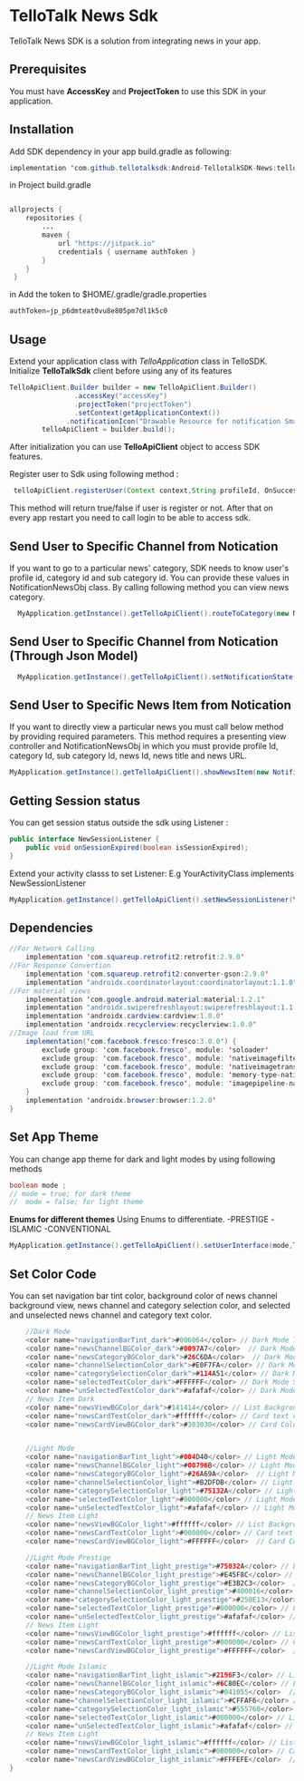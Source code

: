 

# TelloTalk News Sdk 

TelloTalk News SDK is a solution from integrating news in your app.

## Prerequisites
You must have **AccessKey** and **ProjectToken** to use this SDK in your application.

## Installation

Add SDK dependency in your app build.gradle as following:

```java
implementation 'com.github.tellotalksdk:Android-TellotalkSDK-News:tellotalk-news-0.2.3'
```
in Project build.gradle
```java

allprojects {
    repositories {
        ...
        maven {
            url "https://jitpack.io"
            credentials { username authToken }
        }
    }
 }
```

in Add the token to $HOME/.gradle/gradle.properties

```java
authToken=jp_p6dmteat0vu8e805pm7dl1k5c0
```


## Usage

Extend your application class with *TelloApplication* class in TelloSDK. Initialize **TelloTalkSdk** client before using any of its features

```java
TelloApiClient.Builder builder = new TelloApiClient.Builder()
                .accessKey("accessKey")
                .projectToken("projectToken")
                .setContext(getApplicationContext())
              .notificationIcon("Drawable Resource for notification Small Icon");
        telloApiClient = builder.build();
```
 After initialization you can use **TelloApiClient** object to access SDK features.


Register user to Sdk using following method :
```java
 telloApiClient.registerUser(Context context,String profileId, OnSuccessListener<Boolean> listener)
```
This method will return true/false if user is register or not. After that on every app restart you need to call login to be able to access sdk.

## Send User to Specific Channel from Notication
If you want to go to a particular news' category, SDK needs to know user's profile id, category id and sub category id. You can provide these values in NotificationNewsObj class. By calling following method you can view news category.

```java
  MyApplication.getInstance().getTelloApiClient().routeToCategory(new NotificationNewsObj(String category_id, String sub_category_id, String profileID);
```

## Send User to Specific Channel from Notication (Through Json Model)
```java
  MyApplication.getInstance().getTelloApiClient().setNotificationState(new JSONObject()));
```

## Send User to Specific News Item from Notication
If you want to directly view a particular news you must call below method by providing required parameters. This method requires a presenting view controller and NotificationNewsObj in which you must provide profile Id, category Id, sub category Id, news Id, news title and news URL.

```java
MyApplication.getInstance().getTelloApiClient().showNewsItem(new NotificationNewsObj(String category_id, String sub_category_id, String profileID, String news_Id, String news_title, String news_url,String channelName);
```

## Getting Session status
You can get session status outside the sdk using Listener :

```java
public interface NewSessionListener {
    public void onSessionExpired(boolean isSessionExpired);
}
```
Extend your activity classs to set Listener: E.g YourActivityClass implements NewSessionListener 
```java
MyApplication.getInstance().getTelloApiClient().setNewSessionListener(YourActivityClass.this);
```



## Dependencies
```java
//For Network Calling
    implementation 'com.squareup.retrofit2:retrofit:2.9.0'
//For Response Convertion    
    implementation 'com.squareup.retrofit2:converter-gson:2.9.0'
    implementation "androidx.coordinatorlayout:coordinatorlayout:1.1.0"
//For material views
    implementation 'com.google.android.material:material:1.2.1'
    implementation "androidx.swiperefreshlayout:swiperefreshlayout:1.1.0"
    implementation 'androidx.cardview:cardview:1.0.0'
    implementation 'androidx.recyclerview:recyclerview:1.0.0'
//Image load from URL    
    implementation('com.facebook.fresco:fresco:3.0.0') {
        exclude group: 'com.facebook.fresco', module: 'soloader'
        exclude group: 'com.facebook.fresco', module: 'nativeimagefilters'
        exclude group: 'com.facebook.fresco', module: 'nativeimagetranscoder'
        exclude group: 'com.facebook.fresco', module: 'memory-type-native'
        exclude group: 'com.facebook.fresco', module: 'imagepipeline-native'
    }
    implementation 'androidx.browser:browser:1.2.0'
}
```
## Set App Theme
You can change app theme for dark and light modes by using following methods
```java
boolean mode ; 
// mode = true; for dark theme
//  mode = false; for light theme
```

**Enums for different themes**
Using Enums to differentiate.
-PRESTIGE
-ISLAMIC
-CONVENTIONAL

```java
MyApplication.getInstance().getTelloApiClient().setUserInterface(mode,TelloApiClient.ThemeType.ISLAMIC.name()); // For Dark Mode
```

## Set Color Code
You can set navigation bar tint color, background color of news channel background view, news channel and category selection color, and selected and unselected news channel and category text color.
```java
    //Dark Mode
    <color name="navigationBarTint_dark">#006064</color> // Dark Mode Toolbar Background Color
    <color name="newsChannelBGColor_dark">#0097A7</color>  // Dark Mode Channel Background Color
    <color name="newsCategoryBGColor_dark">#26C6DA</color>  // Dark Mode Category Background Color
    <color name="channelSelectionColor_dark">#E0F7FA</color> // Dark Mode Channel Indicator Color
    <color name="categorySelectionColor_dark">#114A51</color> // Dark Mode Category Indicator Color
    <color name="selectedTextColor_dark">#FFFFFF</color> // Dark Mode Selected Tab Text Color
    <color name="unSelectedTextColor_dark">#afafaf</color> // Dark Mode Un Selected Tab Text Color
    // News Item Dark
    <color name="newsViewBGColor_dark">#141414</color> // List Background Color for Dark theme
    <color name="newsCardTextColor_dark">#ffffff</color> // Card text color for dark theme
    <color name="newsCardViewBGColor_dark">#303030</color> // Card Color for Dark theme


    //Light Mode
    <color name="navigationBarTint_light">#004D40</color> // Light Mode Toolbar Background Color
    <color name="newsChannelBGColor_light">#00796B</color> // Light Mode Channel Background Color
    <color name="newsCategoryBGColor_light">#26A69A</color>  // Light Mode Category Background Color
    <color name="channelSelectionColor_light">#B2DFDB</color> // Light Mode Channel Indicator Color
    <color name="categorySelectionColor_light">#75132A</color> // Light Mode Category Indicator Color
    <color name="selectedTextColor_light">#000000</color> // Light Mode Selected Tab Text Color
    <color name="unSelectedTextColor_light">#afafaf</color> // Light Mode Un Selected Tab Text Color
    // News Item Light
    <color name="newsViewBGColor_light">#ffffff</color> // List Background Color for Light theme
    <color name="newsCardTextColor_light">#000000</color> // Card text color for Light theme
    <color name="newsCardViewBGColor_light">#FFFFFF</color>  // Card Color for Light theme

    //Light Mode Prestige
    <color name="navigationBarTint_light_prestige">#75032A</color> // Light Mode Prestige Toolbar Background Color
    <color name="newsChannelBGColor_light_prestige">#E45F8C</color> // Light Mode Prestige Channel Background Color
    <color name="newsCategoryBGColor_light_prestige">#E3B2C3</color>  // Light Mode Prestige Category Background Color
    <color name="channelSelectionColor_light_prestige">#400016</color> // Light Mode Prestige Channel Indicator Color
    <color name="categorySelectionColor_light_prestige">#250E13</color> // Light Mode Prestige Category Indicator Color
    <color name="selectedTextColor_light_prestige">#000000</color> // Light Mode Prestige Selected Tab Text Color
    <color name="unSelectedTextColor_light_prestige">#afafaf</color> // Light Mode Prestige Un Selected Tab Text Color
    // News Item Light
    <color name="newsViewBGColor_light_prestige">#ffffff</color> // List Background Color for Light theme Prestige
    <color name="newsCardTextColor_light_prestige">#000000</color> // Card text color for Light theme Prestige
    <color name="newsCardViewBGColor_light_prestige">#FFFFFF</color>  // Card Color for Light theme Prestige

    //Light Mode Islamic
    <color name="navigationBarTint_light_islamic">#2196F3</color> // Light Mode Islamic Toolbar Background Color
    <color name="newsChannelBGColor_light_islamic">#6C80EC</color> // Light Mode Islamic Channel Background Color
    <color name="newsCategoryBGColor_light_islamic">#041055</color>  // Light Mode Islamic Category Background Color
    <color name="channelSelectionColor_light_islamic">#CFFAF6</color> // Light Mode Islamic Channel Indicator Color
    <color name="categorySelectionColor_light_islamic">#555760</color> // Light Mode Islamic Category Indicator Color
    <color name="selectedTextColor_light_islamic">#000000</color> // Light Mode Islamic Selected Tab Text Color
    <color name="unSelectedTextColor_light_islamic">#afafaf</color> // Light Mode Islamic Un Selected Tab Text Color
    // News Item Light
    <color name="newsViewBGColor_light_islamic">#ffffff</color> // List Background Color for Light theme Islamic
    <color name="newsCardTextColor_light_islamic">#000000</color> // Card text color for Light theme Islamic
    <color name="newsCardViewBGColor_light_islamic">#FFFEFE</color>  // Card Color for Light theme Islamic
}
```
